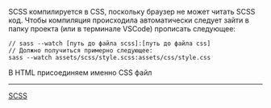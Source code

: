 SCSS компилируется в CSS, поскольку браузер не может читать SCSS код.
Чтобы компиляция происходила автоматически следует зайти в папку проекта (или в терминале VSCode) прописать следующее:
```
// sass --watch [путь до файла scss]:[путь до файла css]
// Должно получиться примерно следующее:
sass --watch assets/scss/style.scss:assets/css/style.css
```

В HTML присоединяем именно CSS файл

---
[SCSS](SCSS)